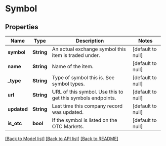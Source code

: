# Symbol

## Properties
Name | Type | Description | Notes
------------ | ------------- | ------------- | -------------
**symbol** | **String** | An actual exchange symbol this item is traded under. | [default to null]
**name** | **String** | Name of the item. | [default to null]
**_type** | **String** | Type of symbol this is. See symbol types. | [default to null]
**url** | **String** | URL of this symbol. Use this to get this symbols endpoints. | [default to null]
**updated** | **String** | Last time this company record was updated. | [default to null]
**is_otc** | **bool** | If the symbol is listed on the OTC Markets. | [default to null]

[[Back to Model list]](../README.md#documentation-for-models) [[Back to API list]](../README.md#documentation-for-api-endpoints) [[Back to README]](../README.md)

